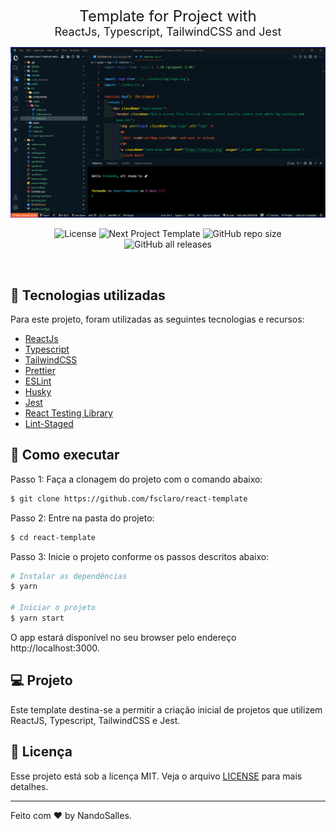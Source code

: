 <p align="center">
<font size="5">Template for Project with</font><br/>
<font size="4">ReactJs, Typescript, TailwindCSS and Jest</font>
</p>

<p align="center">
  <img alt="Preview" src="./.github/img/screenshot1.png" width="900px">
</p>

<p align="center">
  <img alt="License" src="https://img.shields.io/static/v1?label=license&message=MIT&color=8257E5&labelColor=000000">

  <img src="https://img.shields.io/static/v1?label=version&message=beta&color=FD0000&labelColor=000000" alt="Next Project Template" />

  <img alt="GitHub repo size" src="https://img.shields.io/github/repo-size/fsclaro/next-template">

  <img alt="GitHub all releases" src="https://img.shields.io/github/downloads/fsclaro/next-template/total">
</p>
<br>

## 🧪 Tecnologias utilizadas

Para este projeto, foram utilizadas as seguintes tecnologias e recursos:

- [ReactJs](https://pt-br.reactjs.org/)
- [Typescript](https://www.typescriptlang.org/)
- [TailwindCSS](https://tailwindcss.com/)
- [Prettier](https://prettier.io/)
- [ESLint](https://eslint.org/)
- [Husky](https://typicode.github.io/husky/#/)
- [Jest](https://jestjs.io/pt-BR/)
- [React Testing Library](https://testing-library.com/)
- [Lint-Staged](https://github.com/okonet/lint-staged#readme)

## 🚀 Como executar

Passo 1: Faça a clonagem do projeto com o comando abaixo:

```bash
$ git clone https://github.com/fsclaro/react-template
```

Passo 2: Entre na pasta do projeto:

```bash
$ cd react-template
```

Passo 3: Inicie o projeto conforme os passos descritos abaixo:

```bash
# Instalar as dependências
$ yarn

# Iniciar o projeto
$ yarn start
```

O app estará disponível no seu browser pelo endereço http://localhost:3000.

## 💻 Projeto

Este template destina-se a permitir a criação inicial de projetos que utilizem ReactJS, Typescript, TailwindCSS e Jest.

## 📝 Licença

Esse projeto está sob a licença MIT. Veja o arquivo [LICENSE](LICENSE.md) para mais detalhes.

---

Feito com ❤️ by NandoSalles.
